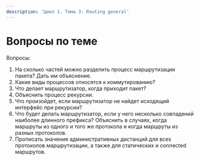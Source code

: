 ```yaml
---
description: 'Цикл 1. Тема 3: Routing general'
---
```


# Вопросы по теме

Вопросы:  
1. На сколько частей можно разделить процесс маршрутизации пакета? Дать им объяснение.  
2. Какие виды процессов относятся к коммутированию?  
3. Что делает маршрутизатор, когда приходит пакет?  
4. Объяснить процесс рекурсии.  
5. Что произойдет, если маршрутизатор не найдет исходящий интерфейс при рекурсии?  
6. Что будет делать маршрутизатор, если у него несколько совпадений наиболее длинного префикса? Объяснить в случаях, когда маршруты из одного и того же протокола и когда маршруты из разных протоколов.  
7. Прописать значения административных дистанций для всех протоколов маршрутизации, а также для статических и connected маршрутов.  


